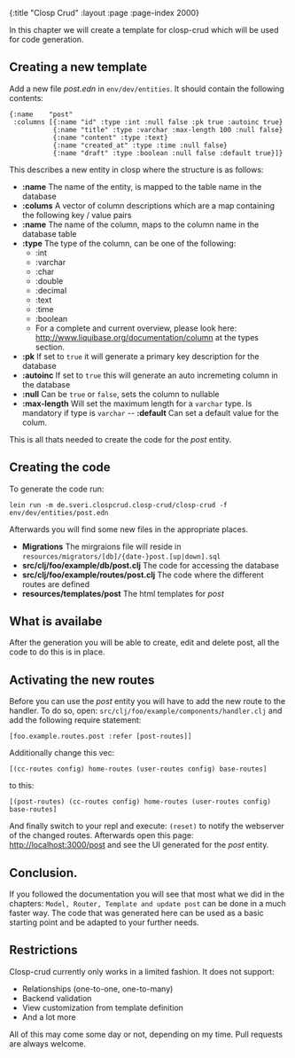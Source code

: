 {:title "Closp Crud"
 :layout :page
 :page-index 2000}

In this chapter we will create a template for closp-crud which will be used for code generation.

## Creating a new template

Add a new file _post.edn_ in `env/dev/entities`. It should contain the following contents:

    {:name    "post"
     :columns [{:name "id" :type :int :null false :pk true :autoinc true}
               {:name "title" :type :varchar :max-length 100 :null false}
               {:name "content" :type :text}
               {:name "created_at" :type :time :null false}
               {:name "draft" :type :boolean :null false :default true}]}

This describes a new entity in closp where the structure is as follows:

- **:name** The name of the entity, is mapped to the table name in the database
- **:colums** A vector of column descriptions which are a map containing the following key / value pairs
- **:name** The name of the column, maps to the column name in the database table
- **:type** The type of the column, can be one of the following:
    - :int
    - :varchar
    - :char
    - :double
    - :decimal
    - :text
    - :time
    - :boolean
    - For a complete and current overview, please look here: <http://www.liquibase.org/documentation/column> at
    the types section.
- **:pk** If set to `true` it will generate a primary key description for the database
- **:autoinc** If set to `true` this will generate an auto incremeting column in the database
- **:null** Can be `true` or `false`, sets the column to nullable
- **:max-length** Will set the maximum length for a `varchar` type. Is mandatory if type is `varchar`
-- **:default** Can set a default value for the colum.

This is all thats needed to create the code for the _post_ entity.

## Creating the code

To generate the code run:

    lein run -m de.sveri.clospcrud.closp-crud/closp-crud -f env/dev/entities/post.edn

Afterwards you will find some new files in the appropriate places.

- **Migrations** The mirgraions file will reside in `resources/migrators/[db]/{date-}post.[up|down].sql`
- **src/clj/foo/example/db/post.clj** The code for accessing the database
- **src/clj/foo/example/routes/post.clj** The code where the different routes are defined
- **resources/templates/post** The html templates for _post_

## What is availabe

After the generation you will be able to create, edit and delete post, all the code to do this is in place.

## Activating the new routes

Before you can use the _post_ entity you will have to add the new route to the handler. To do so, open:
`src/clj/foo/example/components/handler.clj` and add the following require statement:

    [foo.example.routes.post :refer [post-routes]]

Additionally change this vec:

    [(cc-routes config) home-routes (user-routes config) base-routes]

to this:

    [(post-routes) (cc-routes config) home-routes (user-routes config) base-routes]

And finally switch to your repl and execute: `(reset)` to notify the webserver of the changed routes.
Afterwards open this page: <http://localhost:3000/post> and see the UI generated for the _post_ entity.

## Conclusion.

If you followed the documentation you will see that most what we did in the chapters: `Model, Router, Template and update post`
can be done in a much faster way.
The code that was generated here can be used as a basic starting point and be adapted to your further needs.

## Restrictions

Closp-crud currently only works in a limited fashion. It does not support:

- Relationships (one-to-one, one-to-many)
- Backend validation
- View customization from template definition
- And a lot more

All of this may come some day or not, depending on my time. Pull requests are always welcome.